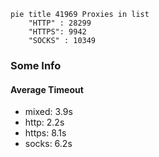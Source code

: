 
```mermaid
pie title 41969 Proxies in list
    "HTTP" : 28299
    "HTTPS": 9942
    "SOCKS" : 10349
```

### Some Info
#### Average Timeout

- mixed: 3.9s
- http: 2.2s
- https: 8.1s
- socks: 6.2s